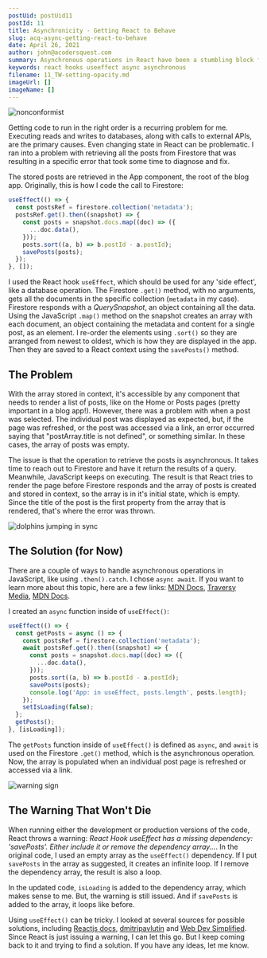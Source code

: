 ```yaml
---
postUid: postUid11
postId: 11
title: Asynchronicity - Getting React to Behave
slug: acq-async-getting-react-to-behave
date: April 26, 2021
author: john@acodersquest.com
summary: Asynchronous operations in React have been a stumbling block for me. I overcame this one, with a warning..
keywords: react hooks useeffect async asynchronous
filename: 11_TW-setting-opacity.md
imageUrl: []
imageName: []
---
```


![nonconformist]()

Getting code to run in the right order is a recurring problem for me. Executing reads and writes to databases, along with calls to external APIs, are the primary causes. Even changing state in React can be problematic. I ran into a problem with retrieving all the posts from Firestore that was resulting in a specific error that took some time to diagnose and fix.

The stored posts are retrieved in the App component, the root of the blog app. Originally, this is how I code the call to Firestore:

```js
useEffect(() => {
  const postsRef = firestore.collection('metadata');
  postsRef.get().then((snapshot) => {
    const posts = snapshot.docs.map((doc) => ({
      ...doc.data(),
    }));
    posts.sort((a, b) => b.postId - a.postId);
    savePosts(posts);
  });
}, []);
```

I used the React hook `useEffect`, which should be used for any 'side effect', like a database operation. The Firestore `.get()` method, with no arguments, gets all the documents in the specific collection (`metadata` in my case). Firestore responds with a _QuerySnapshot_, an object containing all the data. Using the JavaScript `.map()` method on the snapshot creates an array with each document, an object containing the metadata and content for a single post, as an element. I re-order the elements using `.sort()` so they are arranged from newest to oldest, which is how they are displayed in the app. Then they are saved to a React context using the `savePosts()` method.

## The Problem

With the array stored in context, it's accessible by any component that needs to render a list of posts, like on the Home or Posts pages (pretty important in a blog app!). However, there was a problem with when a post was selected. The individual post was displayed as expected, but, if the page was refreshed, or the post was accessed via a link, an error occurred saying that "postArray.title is not defined", or something similar. In these cases, the array of posts was empty.

The issue is that the operation to retrieve the posts is asynchronous. It takes time to reach out to Firestore and have it return the results of a query. Meanwhile, JavaScript keeps on executing. The result is that React tries to render the page before Firestore responds and the array of posts is created and stored in context, so the array is in it's initial state, which is empty. Since the title of the post is the first property from the array that is rendered, that's where the error was thrown.

![dolphins jumping in sync]()

## The Solution (for Now)

There are a couple of ways to handle asynchronous operations in JavaScript, like using `.then().catch`. I chose `async await`. If you want to learn more about this topic, here are a few links: [MDN Docs](https://developer.mozilla.org/en-US/docs/Learn/JavaScript/Asynchronous/Concepts), [Traversy Media](https://www.youtube.com/watch?v=PoRJizFvM7s), [MDN Docs](https://developer.mozilla.org/en-US/docs/Learn/JavaScript/Asynchronous/Async_await).

I created an `async` function inside of `useEffect()`:

```js
useEffect(() => {
  const getPosts = async () => {
    const postsRef = firestore.collection('metadata');
    await postsRef.get().then((snapshot) => {
      const posts = snapshot.docs.map((doc) => ({
        ...doc.data(),
      }));
      posts.sort((a, b) => b.postId - a.postId);
      savePosts(posts);
      console.log('App: in useEffect, posts.length', posts.length);
    });
    setIsLoading(false);
  };
  getPosts();
}, [isLoading]);
```

The `getPosts` function inside of `useEffect()` is defined as `async`, and `await` is used on the Firestore `.get()` method, which is the asynchronous operation. Now, the array is populated when an individual post page is refreshed or accessed via a link.

![warning sign]()

## The Warning That Won't Die

When running either the development or production versions of the code, React throws a warning: _React Hook useEffect has a missing dependency: 'savePosts'. Either include it or remove the dependency array..._. In the original code, I used an empty array as the `useEffect()` dependency. If I put `savePosts` in the array as suggested, it creates an infinite loop. If I remove the dependency array, the result is also a loop.

In the updated code, `isLoading` is added to the dependency array, which makes sense to me. But, the warning is still issued. And if `savePosts` is added to the array, it loops like before.

Using `useEffect()` can be tricky. I looked at several sources for possible solutions, including [Reactjs docs](https://reactjs.org/docs/hooks-effect.html), [dmitripavlutin](https://dmitripavlutin.com/react-useeffect-explanation/) and [Web Dev Simplified](https://www.youtube.com/watch?v=0ZJgIjIuY7U). Since React is just issuing a warning, I can let this go. But I keep coming back to it and trying to find a solution. If you have any ideas, let me know.

